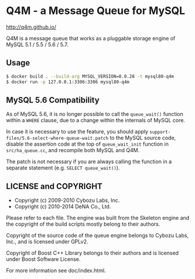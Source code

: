 # Q4M - a Message Queue for MySQL

http://q4m.github.io/

Q4M is a message queue that works as a pluggable storage engine of MySQL
5.1 / 5.5 / 5.6 / 5.7.

## Usage

```bash
$ docker build . --build-arg MYSQL_VERSION=8.0.28 -t mysql80-q4m
$ docker run -p 127.0.0.1:3306:3306 mysql80-q4m
```

## MySQL 5.6 Compatibility

As of MySQL 5.6, it is no longer possible to call the `queue_wait()`
function within a `WHERE` clause, due to a change within the internals
of MySQL core.

In case it is necessary to use the feature, you should apply
`support-files/5.6-select-where-queue-wait.patch` to the MySQL source
code, disable the assertion code at the top of `queue_wait_init`
function in `src/ha_queue.cc`, and recompile both MySQL and Q4M.

The patch is not necessary if you are always calling the function in a
separate statement (e.g. `SELECT queue_wait()`).

## LICENSE and COPYRIGHT

* Copyright (c) 2009-2010 Cybozu Labs, Inc.
* Copyright (c) 2010-2014 DeNA Co., Ltd.

Please refer to each file.  The engine was built from the Skeleton engine
and the copyright of the build scripts mostly belong to their authors.

Copyright of the source code of the queue engine belongs to Cybozu Labs,
Inc., and is licensed under GPLv2.

Copyright of Boost C++ Library belongs to their authors and is licensed
under Boost Software License.

For more information see doc/index.html.
